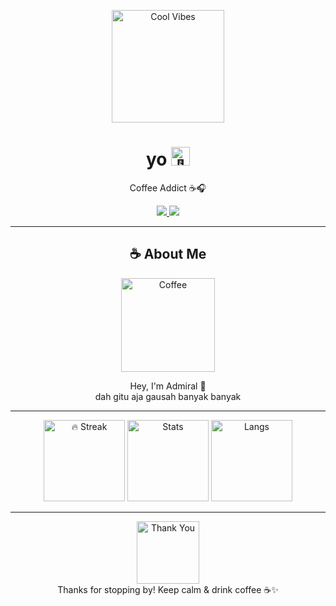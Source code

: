 <p align="center">
  <img src="https://media.giphy.com/media/3o6ZtaO9BZHcOjmErm/giphy.gif" width="180" alt="Cool Vibes"/>
</p>

<h1 align="center">
  yo <img src="https://media.giphy.com/media/l0MYB8Ory7Hqefo9a/giphy.gif" width="30" alt="👋"/>
</h1>

<p align="center">
  Coffee Addict ☕️🎧  
  <br>
</p>

<p align="center">
  <a href="https://www.linkedin.com/in/muhammadadmiral/">
    <img src="https://img.shields.io/badge/LinkedIn-muhammad--admiral-0A66C2?style=for-the-badge&logo=linkedin&logoColor=white"/>
  </a>
  <a href="https://instagram.com/admiraalll">
    <img src="https://img.shields.io/badge/Instagram-%40admiraalll-E4405F?style=for-the-badge&logo=instagram&logoColor=white"/>
  </a>
</p>

---

<h2 align="center">☕ About Me</h2>
<p align="center">
  <img src="https://media.giphy.com/media/5GoVLqeAOo6PK/giphy.gif" width="150" alt="Coffee"/>
</p>
<p align="center">
  Hey, I'm Admiral 👑<br>
  dah gitu aja gausah banyak banyak
</p>

---

<div align="center">
<!-- 🔥 GitHub Streak -->
<img src="https://streak-stats.demolab.com/?user=muhammadadmiral&theme=synthwave&hide_border=true" alt="🔥 Streak" height="130"/>

  <!-- Stats -->
  <img src="https://github-readme-stats.vercel.app/api?username=muhammadadmiral&show_icons=true&theme=synthwave&hide_border=true&icon_color=ff1493" alt="Stats" height="130"/>
  
  <!-- Languages -->
  <img src="https://github-readme-stats.vercel.app/api/top-langs/?username=muhammadadmiral&layout=compact&theme=synthwave&hide_border=true&icon_color=ff1493" alt="Langs" height="130"/>
</div>

---

<p align="center">
  <img src="https://media.giphy.com/media/3oEjI6SIIHBdRxXI40/giphy.gif" width="100" alt="Thank You"/>
  <br>
  Thanks for stopping by! Keep calm & drink coffee ☕✨
</p>
